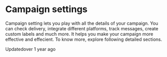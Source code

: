 # Campaign settings

Campaign setting lets you play with all the details of your campaign. You can check delivery, integrate different platforms, track messages, create custom labels and much more. It helps you make your campaign more effective and effecient. To know more, explore following detailed sections.

Updatedover 1 year ago